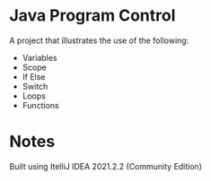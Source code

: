 # Java Program Control
A project that illustrates the use of the following:
- Variables
- Scope
- If Else
- Switch
- Loops
- Functions

# Notes
Built using ItelliJ IDEA 2021.2.2 (Community Edition)
